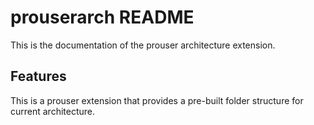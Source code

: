 
# prouserarch README

This is the documentation of the prouser architecture extension.

## Features

This is a prouser extension that provides a pre-built folder structure for current architecture.

